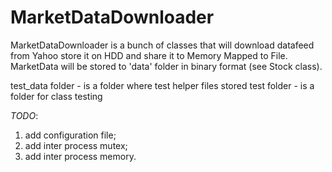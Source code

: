 MarketDataDownloader
====================

MarketDataDownloader is a bunch of classes that will download datafeed from Yahoo store it on HDD and share it to Memory Mapped to File.
MarketData will be stored to 'data' folder in binary format (see Stock class).

test_data folder - is a folder where test helper files stored
test folder - is a folder for class testing

*TODO*: 
 1) add configuration file;
 2) add inter process mutex;
 3) add inter process memory.

